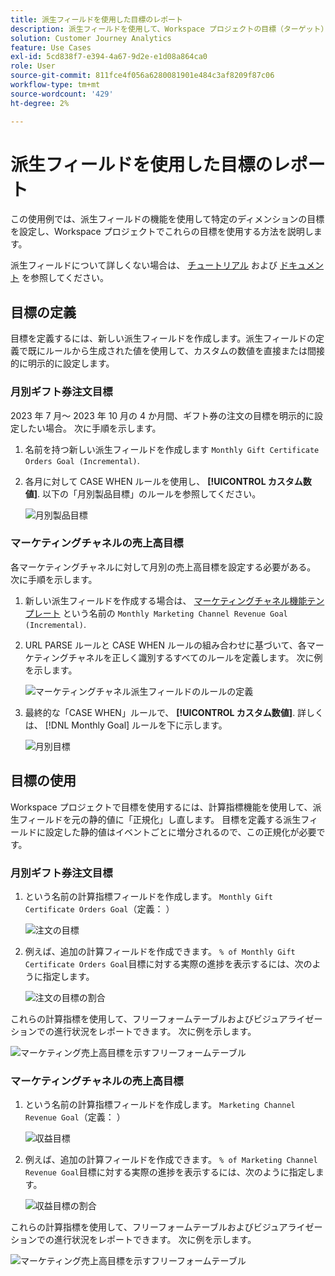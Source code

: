 ```yaml
---
title: 派生フィールドを使用した目標のレポート
description: 派生フィールドを使用して、Workspace プロジェクトの目標（ターゲット）をレポートする方法を説明します。
solution: Customer Journey Analytics
feature: Use Cases
exl-id: 5cd838f7-e394-4a67-9d2e-e1d08a864ca0
role: User
source-git-commit: 811fce4f056a6280081901e484c3af8209f87c06
workflow-type: tm+mt
source-wordcount: '429'
ht-degree: 2%

---
```


# 派生フィールドを使用した目標のレポート

この使用例では、派生フィールドの機能を使用して特定のディメンションの目標を設定し、Workspace プロジェクトでこれらの目標を使用する方法を説明します。

派生フィールドについて詳しくない場合は、 [チュートリアル](https://experienceleague.adobe.com/docs/customer-journey-analytics-learn/tutorials/data-views/derived-fields-in-cja.html?lang=en) および [ドキュメント](../data-views/derived-fields/derived-fields.md) を参照してください。


## 目標の定義

目標を定義するには、新しい派生フィールドを作成します。派生フィールドの定義で既にルールから生成された値を使用して、カスタムの数値を直接または間接的に明示的に設定します。


### 月別ギフト券注文目標

2023 年 7 月～ 2023 年 10 月の 4 か月間、ギフト券の注文の目標を明示的に設定したい場合。 次に手順を示します。

1. 名前を持つ新しい派生フィールドを作成します `Monthly Gift Certificate Orders Goal (Incremental)`.

1. 各月に対して CASE WHEN ルールを使用し、 **[!UICONTROL カスタム数値]**. 以下の「月別製品目標」のルールを参照してください。

   ![月別製品目標](assets/goals-derived-field-product-goals-1.png)


### マーケティングチャネルの売上高目標

各マーケティングチャネルに対して月別の売上高目標を設定する必要がある。 次に手順を示します。

1. 新しい派生フィールドを作成する場合は、 [マーケティングチャネル機能テンプレート](/help/data-views/derived-fields/derived-fields.md#marketing-channels) という名前の `Monthly Marketing Channel Revenue Goal (Incremental)`.

1. URL PARSE ルールと CASE WHEN ルールの組み合わせに基づいて、各マーケティングチャネルを正しく識別するすべてのルールを定義します。 次に例を示します。

   ![マーケティングチャネル派生フィールドのルールの定義](assets/goals-derived-field-marketing-channel-1.png)

1. 最終的な「CASE WHEN」ルールで、 **[!UICONTROL カスタム数値]**. 詳しくは、 [!DNL Monthly Goal] ルールを下に示します。

   ![月別目標](assets/goals-derived-field-marketing-channel-2.png)



## 目標の使用

Workspace プロジェクトで目標を使用するには、計算指標機能を使用して、派生フィールドを元の静的値に「正規化」し直します。 目標を定義する派生フィールドに設定した静的値はイベントごとに増分されるので、この正規化が必要です。

### 月別ギフト券注文目標

1. という名前の計算指標フィールドを作成します。 `Monthly Gift Certificate Orders Goal`（定義： ）

   ![注文の目標](assets/calculated-metric-ordersgoals.png)

1. 例えば、追加の計算フィールドを作成できます。 `% of Monthly Gift Certificate Orders Goal`目標に対する実際の進捗を表示するには、次のように指定します。

   ![注文の目標の割合](assets/calculated-metric-ordersgoalspercent.png)

これらの計算指標を使用して、フリーフォームテーブルおよびビジュアライゼーションでの進行状況をレポートできます。 次に例を示します。

![マーケティング売上高目標を示すフリーフォームテーブル](assets/freeform-table-product-order-goals.png)


### マーケティングチャネルの売上高目標

1. という名前の計算指標フィールドを作成します。 `Marketing Channel Revenue Goal`（定義： ）

   ![収益目標](assets/calculated-metric-revenuegoals.png)

1. 例えば、追加の計算フィールドを作成できます。 `% of Marketing Channel Revenue Goal`目標に対する実際の進捗を表示するには、次のように指定します。

   ![収益目標の割合](assets/calculated-metric-revenuegoalspercent.png)

これらの計算指標を使用して、フリーフォームテーブルおよびビジュアライゼーションでの進行状況をレポートできます。 次に例を示します。

![マーケティング売上高目標を示すフリーフォームテーブル](assets/freeform-table-marketing-channel-revenue-goals.png)

